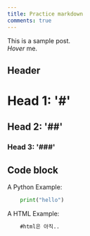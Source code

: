```yaml
---
title: Practice markdown
comments: true
---
```


This is a sample post.<br>
<dfn info="You can add extra information">Hover</dfn> me.

## Header

# Head 1: '#'
## Head 2: '##'
### Head 3: '###'

## Code block
A Python Example:

```python
    print("hello")
```
A HTML Example:

```html
    #html은 아직..
```

